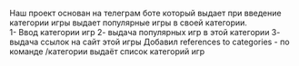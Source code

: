 Наш проект основан на телеграм боте который выдает при введение категории игры выдает популярные игры в своей категории.     
1- Ввод категории игр 
2- выдача популярных игр в этой категории
3- выдача ссылок на сайт этой игры
Добавил references to categories - по команде /категории выдаёт список категорий игр
